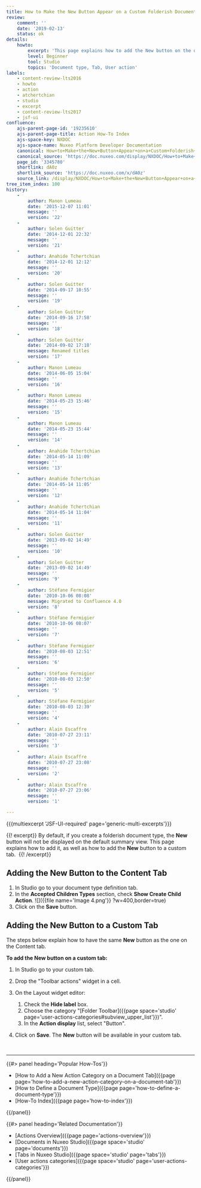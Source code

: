```yaml
---
title: How to Make the New Button Appear on a Custom Folderish Document
review:
    comment: ''
    date: '2019-02-13'
    status: ok
details:
    howto:
        excerpt: 'This page explains how to add the New button on the default Content tab and on a custom tab.  '
        level: Beginner
        tool: Studio
        topics: 'Document type, Tab, User action'
labels:
    - content-review-lts2016
    - howto
    - action
    - atchertchian
    - studio
    - excerpt
    - content-review-lts2017
    - jsf-ui
confluence:
    ajs-parent-page-id: '19235610'
    ajs-parent-page-title: Action How-To Index
    ajs-space-key: NXDOC
    ajs-space-name: Nuxeo Platform Developer Documentation
    canonical: How+to+Make+the+New+Button+Appear+on+a+Custom+Folderish+Document
    canonical_source: 'https://doc.nuxeo.com/display/NXDOC/How+to+Make+the+New+Button+Appear+on+a+Custom+Folderish+Document'
    page_id: '3345780'
    shortlink: dA0z
    shortlink_source: 'https://doc.nuxeo.com/x/dA0z'
    source_link: /display/NXDOC/How+to+Make+the+New+Button+Appear+on+a+Custom+Folderish+Document
tree_item_index: 100
history:
    -
        author: Manon Lumeau
        date: '2015-12-07 11:01'
        message: ''
        version: '22'
    -
        author: Solen Guitter
        date: '2014-12-01 22:32'
        message: ''
        version: '21'
    -
        author: Anahide Tchertchian
        date: '2014-12-01 12:12'
        message: ''
        version: '20'
    -
        author: Solen Guitter
        date: '2014-09-17 10:55'
        message: ''
        version: '19'
    -
        author: Solen Guitter
        date: '2014-09-16 17:58'
        message: ''
        version: '18'
    -
        author: Solen Guitter
        date: '2014-09-02 17:18'
        message: Renamed titles
        version: '17'
    -
        author: Manon Lumeau
        date: '2014-06-05 15:04'
        message: ''
        version: '16'
    -
        author: Manon Lumeau
        date: '2014-05-23 15:46'
        message: ''
        version: '15'
    -
        author: Manon Lumeau
        date: '2014-05-23 15:44'
        message: ''
        version: '14'
    -
        author: Anahide Tchertchian
        date: '2014-05-14 11:09'
        message: ''
        version: '13'
    -
        author: Anahide Tchertchian
        date: '2014-05-14 11:05'
        message: ''
        version: '12'
    -
        author: Anahide Tchertchian
        date: '2014-05-14 11:04'
        message: ''
        version: '11'
    -
        author: Solen Guitter
        date: '2013-09-02 14:49'
        message: ''
        version: '10'
    -
        author: Solen Guitter
        date: '2013-09-02 14:49'
        message: ''
        version: '9'
    -
        author: Stéfane Fermigier
        date: '2010-10-06 08:08'
        message: Migrated to Confluence 4.0
        version: '8'
    -
        author: Stéfane Fermigier
        date: '2010-10-06 08:07'
        message: ''
        version: '7'
    -
        author: Stéfane Fermigier
        date: '2010-08-03 12:51'
        message: ''
        version: '6'
    -
        author: Stéfane Fermigier
        date: '2010-08-03 12:50'
        message: ''
        version: '5'
    -
        author: Stéfane Fermigier
        date: '2010-08-03 12:39'
        message: ''
        version: '4'
    -
        author: Alain Escaffre
        date: '2010-07-27 23:11'
        message: ''
        version: '3'
    -
        author: Alain Escaffre
        date: '2010-07-27 23:08'
        message: ''
        version: '2'
    -
        author: Alain Escaffre
        date: '2010-07-27 23:06'
        message: ''
        version: '1'

---
```

{{{multiexcerpt 'JSF-UI-required' page='generic-multi-excerpts'}}}

{{! excerpt}}
By default, if you create a folderish document type, the **New** button will not be displayed on the default summary view. This page explains how to add it, as well as how to add the **New** button to a custom tab.&nbsp;
{{! /excerpt}}

## Adding the New&nbsp;Button to the Content Tab

1.  In Studio go to your document type definition tab.
2.  In the **Accepted Children Types** section, check **Show Create Child Action**.
    ![]({{file name='Image 4.png'}} ?w=400,border=true)
3.  Click on the **Save** button.

## Adding the New Button to a Custom Tab

The steps below explain how to have the same **New** button as the one on the Content tab.

**To add the New button on a custom tab:**

1.  In Studio go to your custom tab.
2.  Drop the "Toolbar actions" widget in a cell.
3.  On the Layout widget editor:

    1.  Check the **Hide label** box.
    2.  Choose the category "[Folder Toolbar]({{page space='studio' page='user-actions-categories#subview_upper_list'}})".&nbsp;
    3.  In the **Action display** list, select "Button".
4.  Click on **Save**.
    The **New** button will be available in your custom tab.

&nbsp;

* * *

<div class="row" data-equalizer data-equalize-on="medium"><div class="column medium-6">{{#> panel heading='Popular How-Tos'}}

- [How to Add a New Action Category on a Document Tab]({{page page='how-to-add-a-new-action-category-on-a-document-tab'}})
- [How to Define a Document Type]({{page page='how-to-define-a-document-type'}})
- [How-To Index]({{page page='how-to-index'}})

{{/panel}}</div><div class="column medium-6">{{#> panel heading='Related Documentation'}}

- [Actions Overview]({{page page='actions-overview'}})
- [Documents in Nuxeo Studio]({{page space='studio' page='documents'}})
- [Tabs in Nuxeo Studio]({{page space='studio' page='tabs'}})
- [User actions categories]({{page space='studio' page='user-actions-categories'}})

{{/panel}}</div></div>
